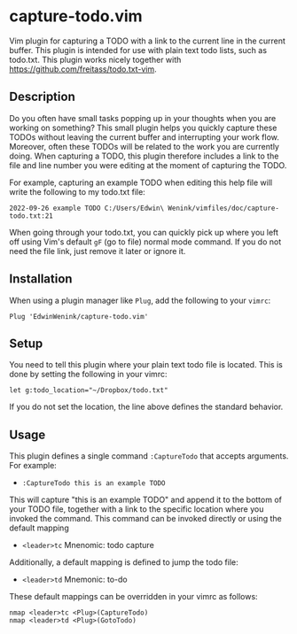 # capture-todo.vim

Vim plugin for capturing a TODO with a link to the current line in the current buffer.
This plugin is intended for use with plain text todo lists, such as todo.txt.
This plugin works nicely together with https://github.com/freitass/todo.txt-vim.

## Description

Do you often have small tasks popping up in your thoughts when you are working
on something? This small plugin helps you quickly capture these TODOs without
leaving the current buffer and interrupting your work flow. Moreover, often
these TODOs will be related to the work you are currently doing. When capturing
a TODO, this plugin therefore includes a link to the file and line number you
were editing at the moment of capturing the TODO.

For example, capturing an example TODO when editing this help file will write
the following to my todo.txt file:

`2022-09-26 example TODO C:/Users/Edwin\ Wenink/vimfiles/doc/capture-todo.txt:21`

When going through your todo.txt, you can quickly pick up where you left off
using Vim's default `gF` (go to file) normal mode command. If you do not need
the file link, just remove it later or ignore it.

## Installation

When using a plugin manager like `Plug`, add the following to your `vimrc`:

```vim
Plug 'EdwinWenink/capture-todo.vim'
```

## Setup

You need to tell this plugin where your plain text todo file is located.
This is done by setting the following in your vimrc:

```vim
let g:todo_location="~/Dropbox/todo.txt"
```

If you do not set the location, the line above defines the standard behavior.

## Usage

This plugin defines a single command `:CaptureTodo`  that accepts arguments.
For example:

- `:CaptureTodo this is an example TODO`

This will capture "this is an example TODO" and append it to the bottom of your
TODO file, together with a link to the specific location where you invoked
the command. This command can be invoked directly or using the default mapping

- `<leader>tc`    Mnenomic: todo capture

Additionally, a default mapping is defined to jump the todo file:

- `<leader>td`    Mnemonic: to-do

These default mappings can be overridden in your vimrc as follows:

```vim
nmap <leader>tc <Plug>(CaptureTodo)
nmap <leader>td <Plug>(GotoTodo)
```
